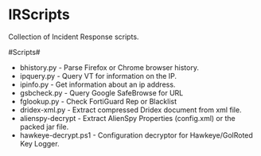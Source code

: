 IRScripts
=========

Collection of Incident Response scripts.

#Scripts#

 * bhistory.py          - Parse Firefox or Chrome browser history.
 * ipquery.py           - Query VT for information on the IP.
 * ipinfo.py            - Get information about an ip address.
 * gsbcheck.py          - Query Google SafeBrowse for URL
 * fglookup.py          - Check FortiGuard Rep or Blacklist
 * dridex-xml.py        - Extract compressed Dridex document from xml file. 
 * alienspy-decrypt     - Extract AlienSpy Properties (config.xml) or the packed jar file.
 * hawkeye-decrypt.ps1  - Configuration decryptor for Hawkeye/GolRoted Key Logger.
